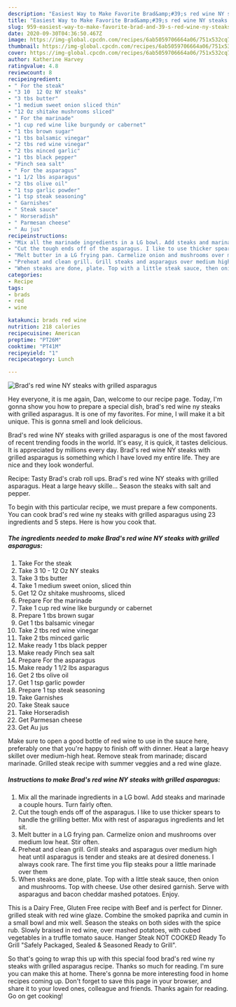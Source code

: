 ```yaml
---
description: "Easiest Way to Make Favorite Brad&amp;#39;s red wine NY steaks with grilled asparagus"
title: "Easiest Way to Make Favorite Brad&amp;#39;s red wine NY steaks with grilled asparagus"
slug: 959-easiest-way-to-make-favorite-brad-and-39-s-red-wine-ny-steaks-with-grilled-asparagus
date: 2020-09-30T04:36:50.467Z
image: https://img-global.cpcdn.com/recipes/6ab5059706664a06/751x532cq70/brads-red-wine-ny-steaks-with-grilled-asparagus-recipe-main-photo.jpg
thumbnail: https://img-global.cpcdn.com/recipes/6ab5059706664a06/751x532cq70/brads-red-wine-ny-steaks-with-grilled-asparagus-recipe-main-photo.jpg
cover: https://img-global.cpcdn.com/recipes/6ab5059706664a06/751x532cq70/brads-red-wine-ny-steaks-with-grilled-asparagus-recipe-main-photo.jpg
author: Katherine Harvey
ratingvalue: 4.8
reviewcount: 8
recipeingredient:
- " For the steak"
- "3 10  12 Oz NY steaks"
- "3 tbs butter"
- "1 medium sweet onion sliced thin"
- "12 Oz shitake mushrooms sliced"
- " For the marinade"
- "1 cup red wine like burgundy or cabernet"
- "1 tbs brown sugar"
- "1 tbs balsamic vinegar"
- "2 tbs red wine vinegar"
- "2 tbs minced garlic"
- "1 tbs black pepper"
- "Pinch sea salt"
- " For the asparagus"
- "1 1/2 lbs asparagus"
- "2 tbs olive oil"
- "1 tsp garlic powder"
- "1 tsp steak seasoning"
- " Garnishes"
- " Steak sauce"
- " Horseradish"
- " Parmesan cheese"
- " Au jus"
recipeinstructions:
- "Mix all the marinade ingredients in a LG bowl. Add steaks and marinade a couple hours. Turn fairly often."
- "Cut the tough ends off of the asparagus. I like to use thicker spears to handle the grilling better. Mix with rest of asparagus ingredients and let sit."
- "Melt butter in a LG frying pan. Carmelize onion and mushrooms over medium low heat. Stir often."
- "Preheat and clean grill. Grill steaks and asparagus over medium high heat until asparagus is tender and steaks are at desired doneness. I always cook rare. The first time you flip steaks pour a little marinade over them"
- "When steaks are done, plate. Top with a little steak sauce, then onion and mushrooms. Top with cheese. Use other desired garnish. Serve with asparagus and bacon cheddar mashed potatoes. Enjoy."
categories:
- Recipe
tags:
- brads
- red
- wine

katakunci: brads red wine 
nutrition: 218 calories
recipecuisine: American
preptime: "PT26M"
cooktime: "PT41M"
recipeyield: "1"
recipecategory: Lunch

---
```



![Brad&#39;s red wine NY steaks with grilled asparagus](https://img-global.cpcdn.com/recipes/6ab5059706664a06/751x532cq70/brads-red-wine-ny-steaks-with-grilled-asparagus-recipe-main-photo.jpg)

Hey everyone, it is me again, Dan, welcome to our recipe page. Today, I'm gonna show you how to prepare a special dish, brad&#39;s red wine ny steaks with grilled asparagus. It is one of my favorites. For mine, I will make it a bit unique. This is gonna smell and look delicious.

Brad&#39;s red wine NY steaks with grilled asparagus is one of the most favored of recent trending foods in the world. It's easy, it is quick, it tastes delicious. It is appreciated by millions every day. Brad&#39;s red wine NY steaks with grilled asparagus is something which I have loved my entire life. They are nice and they look wonderful.

Recipe: Tasty Brad&#39;s crab roll ups. Brad&#39;s red wine NY steaks with grilled asparagus. Heat a large heavy skille… Season the steaks with salt and pepper.


To begin with this particular recipe, we must prepare a few components. You can cook brad&#39;s red wine ny steaks with grilled asparagus using 23 ingredients and 5 steps. Here is how you cook that.

<!--inarticleads1-->

##### The ingredients needed to make Brad&#39;s red wine NY steaks with grilled asparagus:

1. Take  For the steak
1. Take 3 10 - 12 Oz NY steaks
1. Take 3 tbs butter
1. Take 1 medium sweet onion, sliced thin
1. Get 12 Oz shitake mushrooms, sliced
1. Prepare  For the marinade
1. Take 1 cup red wine like burgundy or cabernet
1. Prepare 1 tbs brown sugar
1. Get 1 tbs balsamic vinegar
1. Take 2 tbs red wine vinegar
1. Take 2 tbs minced garlic
1. Make ready 1 tbs black pepper
1. Make ready Pinch sea salt
1. Prepare  For the asparagus
1. Make ready 1 1/2 lbs asparagus
1. Get 2 tbs olive oil
1. Get 1 tsp garlic powder
1. Prepare 1 tsp steak seasoning
1. Take  Garnishes
1. Take  Steak sauce
1. Take  Horseradish
1. Get  Parmesan cheese
1. Get  Au jus


Make sure to open a good bottle of red wine to use in the sauce here, preferably one that you&#39;re happy to finish off with dinner. Heat a large heavy skillet over medium-high heat. Remove steak from marinade; discard marinade. Grilled steak recipe with summer veggies and a red wine glaze. 

<!--inarticleads2-->

##### Instructions to make Brad&#39;s red wine NY steaks with grilled asparagus:

1. Mix all the marinade ingredients in a LG bowl. Add steaks and marinade a couple hours. Turn fairly often.
1. Cut the tough ends off of the asparagus. I like to use thicker spears to handle the grilling better. Mix with rest of asparagus ingredients and let sit.
1. Melt butter in a LG frying pan. Carmelize onion and mushrooms over medium low heat. Stir often.
1. Preheat and clean grill. Grill steaks and asparagus over medium high heat until asparagus is tender and steaks are at desired doneness. I always cook rare. The first time you flip steaks pour a little marinade over them
1. When steaks are done, plate. Top with a little steak sauce, then onion and mushrooms. Top with cheese. Use other desired garnish. Serve with asparagus and bacon cheddar mashed potatoes. Enjoy.


This is a Dairy Free, Gluten Free recipe with Beef and is perfect for Dinner. grilled steak with red wine glaze. Combine the smoked paprika and cumin in a small bowl and mix well. Season the steaks on both sides with the spice rub. Slowly braised in red wine, over mashed potatoes, with cubed vegetables in a truffle tomato sauce. Hanger Steak NOT COOKED Ready To Grill &#34;Safely Packaged, Sealed &amp; Seasoned Ready to Grill&#34;. 

So that's going to wrap this up with this special food brad&#39;s red wine ny steaks with grilled asparagus recipe. Thanks so much for reading. I'm sure you can make this at home. There's gonna be more interesting food in home recipes coming up. Don't forget to save this page in your browser, and share it to your loved ones, colleague and friends. Thanks again for reading. Go on get cooking!
